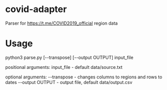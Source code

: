 # covid-adapter
Parser for https://t.me/COVID2019_official region data

# Usage
python3 parse.py [--transpose] [--output OUTPUT] input_file

positional arguments:
  input_file - default data/source.txt

optional arguments:
  --transpose - changes columns to regions and rows to dates
  --output OUTPUT - output file, default data/output.csv